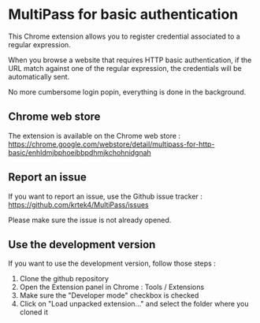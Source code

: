 MultiPass for basic authentication
==================================

This Chrome extension allows you to register credential associated to a regular expression.

When you browse a website that requires HTTP basic authentication, if the URL match against one of the regular expression, the credentials will be automatically sent.

No more cumbersome login popin, everything is done in the background.

Chrome web store
----------------

The extension is available on the Chrome web store : https://chrome.google.com/webstore/detail/multipass-for-http-basic/enhldmjbphoeibbpdhmjkchohnidgnah

Report an issue
---------------

If you want to report an issue, use the Github issue tracker : https://github.com/krtek4/MultiPass/issues

Please make sure the issue is not already opened.

Use the development version
---------------------------

If you want to use the development version, follow those steps :

1. Clone the github repository
2. Open the Extension panel in Chrome : Tools / Extensions
3. Make sure the "Developer mode" checkbox is checked
4. Click on "Load unpacked extension..." and select the folder where you cloned it
